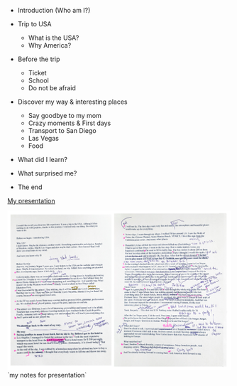 - Introduction (Who am I?)
- Trip to USA
  - What is the USA?
  - Why America?
  
- Before the trip
  - Ticket
  - School
  - Do not be afraid
  
- Discover my way & interesting places
  - Say goodbye to my mom
  - Crazy moments & First days
  - Transport to San Diego
  - Las Vegas
  - Food
  
- What did I learn?
- What surprised me?
- The end

[My presentation](https://github.com/dudacek/english_for_designers/blob/main/05-presentation-stoytelling/jakub-dudacek-presentation-usa.pdf)

<img src="./img/my-notes-for-presentation-usa.jpg" alt="my-notes-for-presentation-usa" width="1000"/> 
`my notes for presentation`
